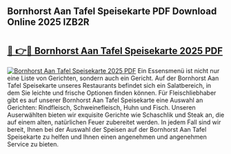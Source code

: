 ## Bornhorst Aan Tafel Speisekarte PDF Download Online 2025 lZB2R

# <h2><a href="http://gccld4n.nevu.top/?p=Bornhorst+Aan+Tafel+Speisekarte">🔗 👉🔴 Bornhorst Aan Tafel Speisekarte 2025 PDF</a></h2>

[![Bornhorst Aan Tafel Speisekarte 2025 PDF](https://i.imgur.com/dBaPXMq.png)](http://gccld4n.nevu.top/?p=Bornhorst+Aan+Tafel+Speisekarte)
Ein Essensmenü ist nicht nur eine Liste von Gerichten, sondern auch ein Gericht. Auf der Bornhorst Aan Tafel Speisekarte unseres Restaurants befindet sich ein Salatbereich, in dem Sie leichte und frische Optionen finden können. Für Fleischliebhaber gibt es auf unserer Bornhorst Aan Tafel Speisekarte eine Auswahl an Gerichten: Rindfleisch, Schweinefleisch, Huhn und Fisch. Unseren Auserwählten bieten wir exquisite Gerichte wie Schaschlik und Steak an, die auf einem alten, natürlichen Feuer zubereitet werden. In jedem Fall sind wir bereit, Ihnen bei der Auswahl der Speisen auf der Bornhorst Aan Tafel Speisekarte zu helfen und Ihnen einen angenehmen und angenehmen Service zu bieten.
